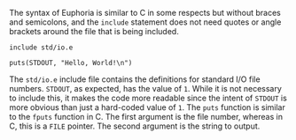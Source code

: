 The syntax of Euphoria is similar to C in some respects but without
braces and semicolons, and the `include` statement does not need
quotes or angle brackets around the file that is being included.

```euphoria
include std/io.e

puts(STDOUT, "Hello, World!\n")
```

The `std/io.e` include file contains the definitions for standard
I/O file numbers. `STDOUT`, as expected, has the value of `1`. While
it is not necessary to include this, it makes the code more readable
since the intent of `STDOUT` is more obvious than just a hard-coded
value of `1`. The `puts` function is similar to the `fputs` function
in C. The first argument is the file number, whereas in C, this is
a `FILE` pointer. The second argument is the string to output.
